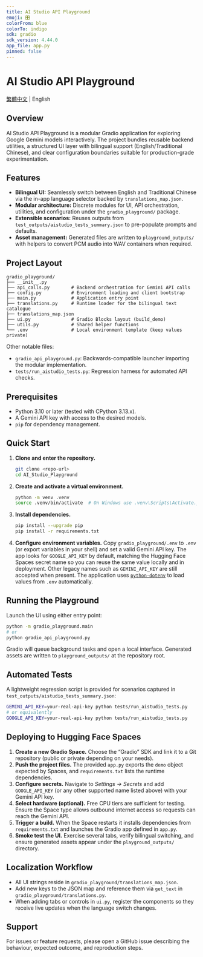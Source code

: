 ```yaml
---
title: AI Studio API Playground
emoji: 🎛️
colorFrom: blue
colorTo: indigo
sdk: gradio
sdk_version: 4.44.0
app_file: app.py
pinned: false
---
```


# AI Studio API Playground

[繁體中文](README.zh-TW.md) | English

## Overview
AI Studio API Playground is a modular Gradio application for exploring Google Gemini
models interactively. The project bundles reusable backend utilities, a structured
UI layer with bilingual support (English/Traditional Chinese), and clear
configuration boundaries suitable for production-grade experimentation.

## Features
- **Bilingual UI:** Seamlessly switch between English and Traditional Chinese via
the in-app language selector backed by `translations_map.json`.
- **Modular architecture:** Discrete modules for UI, API orchestration, utilities,
and configuration under the `gradio_playground/` package.
- **Extensible scenarios:** Reuses outputs from `test_outputs/aistudio_tests_summary.json`
to pre-populate prompts and defaults.
- **Asset management:** Generated files are written to `playground_outputs/` with
helpers to convert PCM audio into WAV containers when required.

## Project Layout
```
gradio_playground/
├── __init__.py
├── api_calls.py        # Backend orchestration for Gemini API calls
├── config.py           # Environment loading and client bootstrap
├── main.py             # Application entry point
├── translations.py     # Runtime loader for the bilingual text catalogue
├── translations_map.json
├── ui.py               # Gradio Blocks layout (build_demo)
├── utils.py            # Shared helper functions
└── .env                # Local environment template (keep values private)
```
Other notable files:
- `gradio_api_playground.py`: Backwards-compatible launcher importing the modular
  implementation.
- `tests/run_aistudio_tests.py`: Regression harness for automated API checks.

## Prerequisites
- Python 3.10 or later (tested with CPython 3.13.x).
- A Gemini API key with access to the desired models.
- `pip` for dependency management.

## Quick Start
1. **Clone and enter the repository.**
   ```bash
   git clone <repo-url>
   cd AI_Studio_Playground
   ```
2. **Create and activate a virtual environment.**
   ```bash
   python -m venv .venv
   source .venv/bin/activate  # On Windows use .venv\Scripts\Activate.ps1
   ```
3. **Install dependencies.**
   ```bash
   pip install --upgrade pip
   pip install -r requirements.txt
   ```

4. **Configure environment variables.**
   Copy `gradio_playground/.env` to `.env` (or export variables in your shell) and
   set a valid Gemini API key. The app looks for `GOOGLE_API_KEY` by default,
   matching the Hugging Face Spaces secret name so you can reuse the same value
   locally and in deployment. Other legacy names such as `GEMINI_API_KEY` are
   still accepted when present. The application uses
   [`python-dotenv`](https://pypi.org/project/python-dotenv/) to load values from
   `.env` automatically.


## Running the Playground
Launch the UI using either entry point:
```bash
python -m gradio_playground.main
# or
python gradio_api_playground.py
```
Gradio will queue background tasks and open a local interface. Generated assets
are written to `playground_outputs/` at the repository root.

## Automated Tests
A lightweight regression script is provided for scenarios captured in
`test_outputs/aistudio_tests_summary.json`:
```bash
GEMINI_API_KEY=your-real-api-key python tests/run_aistudio_tests.py
# or equivalently
GOOGLE_API_KEY=your-real-api-key python tests/run_aistudio_tests.py
```

## Deploying to Hugging Face Spaces
1. **Create a new Gradio Space.** Choose the “Gradio” SDK and link it to a Git
   repository (public or private depending on your needs).
2. **Push the project files.** The provided `app.py` exports the `demo` object
   expected by Spaces, and `requirements.txt` lists the runtime dependencies.
3. **Configure secrets.** Navigate to *Settings → Secrets* and add
   `GOOGLE_API_KEY` (or any other supported name listed above) with your Gemini
   API key.
4. **Select hardware (optional).** Free CPU tiers are sufficient for testing.
   Ensure the Space type allows outbound internet access so requests can reach
   the Gemini API.
5. **Trigger a build.** When the Space restarts it installs dependencies from
   `requirements.txt` and launches the Gradio app defined in `app.py`.
6. **Smoke test the UI.** Exercise several tabs, verify bilingual switching,
   and ensure generated assets appear under the `playground_outputs/` directory.

## Localization Workflow
- All UI strings reside in `gradio_playground/translations_map.json`.
- Add new keys to the JSON map and reference them via `get_text` in
  `gradio_playground/translations.py`.
- When adding tabs or controls in `ui.py`, register the components so they
  receive live updates when the language switch changes.

## Support
For issues or feature requests, please open a GitHub issue describing the
behaviour, expected outcome, and reproduction steps.
